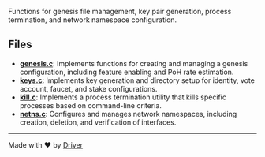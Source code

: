 <!--------------------------------------------------------------------------------->
<!-- IMPORTANT: This file is auto-generated by Driver (https://driver.ai). -------->
<!-- Manual edits may be overwritten on future commits. --------------------------->
<!--------------------------------------------------------------------------------->

Functions for genesis file management, key pair generation, process termination, and network namespace configuration.


## Files
- **[genesis.c](genesis.c.md)**: Implements functions for creating and managing a genesis configuration, including feature enabling and PoH rate estimation.
- **[keys.c](keys.c.md)**: Implements key generation and directory setup for identity, vote account, faucet, and stake configurations.
- **[kill.c](kill.c.md)**: Implements a process termination utility that kills specific processes based on command-line criteria.
- **[netns.c](netns.c.md)**: Configures and manages network namespaces, including creation, deletion, and verification of interfaces.

---
Made with ❤️ by [Driver](https://www.driver.ai/)